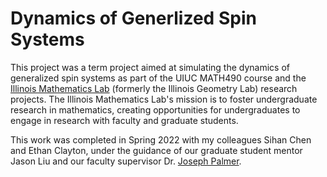 # Dynamics of Generlized Spin Systems

This project was a term project aimed at simulating the dynamics of generalized spin systems as part of the UIUC MATH490 course and the [Illinois Mathematics Lab](https://iml.math.illinois.edu/fall-2024-iml-research-projects/) (formerly the Illinois Geometry Lab) research projects. The Illinois Mathematics Lab's mission is to foster undergraduate research in mathematics, creating opportunities for undergraduates to engage in research with faculty and graduate students.

This work was completed in Spring 2022 with my colleagues Sihan Chen and Ethan Clayton, under the guidance of our graduate student mentor Jason Liu and our faculty supervisor Dr. [Joseph Palmer](https://sites.google.com/view/jpalmer/home).
